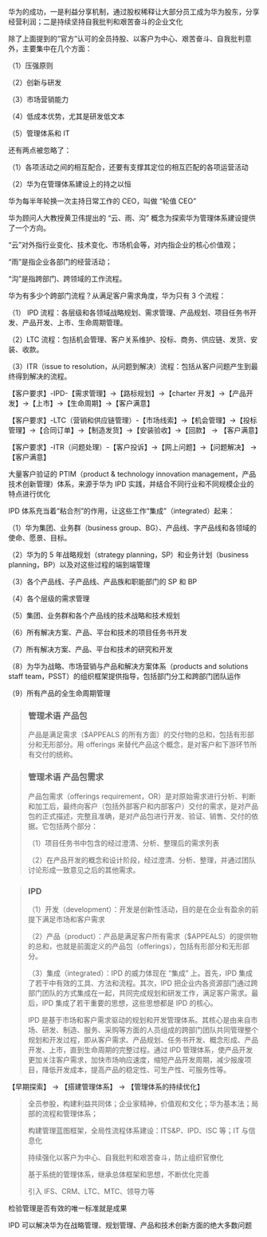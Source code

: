 华为的成功，一是利益分享机制，通过股权稀释让大部分员工成为华为股东，分享经营利润；二是持续坚持自我批判和艰苦奋斗的企业文化

除了上面提到的“官方”认可的全员持股、以客户为中心、艰苦奋斗、自我批判意外，主要集中在几个方面：

（1）压强原则

（2）创新与研发

（3）市场营销能力

（4）低成本优势，尤其是研发低文本

（5）管理体系和 IT

还有两点被忽略了：

（1）各项活动之间的相互配合，还要有支撑其定位的相互匹配的各项运营活动

（2）华为在管理体系建设上的持之以恒

华为每半年轮换一次主持日常工作的 CEO，叫做 “轮值 CEO”

华为顾问人大教授黄卫伟提出的 “云、雨、沟” 概念为探索华为管理体系建设提供了一个方向。

“云”对外指行业变化、技术变化、市场机会等，对内指企业的核心价值观；

“雨”是指企业各部门的经营活动；

“沟”是指跨部门、跨领域的工作流程。

华为有多少个跨部门流程？从满足客户需求角度，华为只有 3 个流程：

（1） IPD 流程：各层级和各领域战略规划、需求管理、产品规划、项目任务书开发、产品开发、上市、生命周期管理。

（2）LTC 流程：包括机会管理、客户关系维护、投标、商务、供应链、发货、安装、收款。

（3）ITR（issue to resolution，从问题到解决）流程：包括从客户问题产生到最终得到解决的流程。

【客户要求】-IPD-【需求管理】->【路标规划】->【charter 开发】->【产品开发】->【上市】->【生命周期】->【客户满意】

【客户要求】-LTC（营销和供应链管理）-【市场线索】->【机会管理】->【投标管理】->【合同订单】->【制造发货】->【安装验收】->【回款】 -> 【客户满意】

【客户要求】-ITR（问题处理）-【客户投诉】->【网上问题】->【问题解决】 -> 【客户满意】

大量客户验证的 PTIM（product & technology innovation management，产品技术创新管理）体系，来源于华为 IPD 实践，并结合不同行业和不同规模企业的特点进行优化

IPD 体系充当着“粘合剂”的作用，让这些工作“集成”（integrated）起来：

（1）华为集团、业务群（business group、BG）、产品线、字产品线和各领域的使命、愿景、目标。

（2）华为的 5 年战略规划（strategy planning，SP）和业务计划（business planning，BP）以及对这些过程的端到端管理

（3）各个产品线、子产品线、产品族和职能部门的 SP 和 BP

（4）各个层级的需求管理

（5）集团、业务群和各个产品线的技术战略和技术规划

（6）所有解决方案、产品、平台和技术的项目任务书开发

（7）所有解决方案、产品、平台和技术的研究和开发

（8）为华为战略、市场营销与产品和解决方案体系（products and solutions staff team，PSST）的组织框架提供指导，包括部门分工和跨部门团队运作

（9）所有产品的全生命周期管理

> ### 管理术语 产品包
>
> 产品是满足需求（$APPEALS 的所有方面）的交付物的总和，包括有形部分和无形部分。用 offerings 来替代产品这个概念，是对客户和下游环节所有交付的统称。

> ### 管理术语 产品包需求
>
> 产品包需求（offerings requirement，OR）是对原始需求进行分析、判断和加工后，最终向客户（包括外部客户和内部客户）交付的需求，是对产品包的正式描述，完整且准确，是对产品包进行开发、验证、销售、交付的依据。它包括两个部分：
>
> （1）项目任务书中包含的经过澄清、分析、整理后的需求列表
> 
> （2）在产品开发的概念和设计阶段，经过澄清、分析、整理，并通过团队讨论形成一致意见之后的其他需求。

> ### IPD
> 
> （1）开发（development）：开发是创新性活动，目的是在企业有盈余的前提下满足市场和客户需求
>
> （2）产品（product）：产品是满足客户所有需求（$APPEALS）的提供物的总和，也就是前面定义的产品包（offerings），包括有形部分和无形部分。
>
> （3）集成（integrated）：IPD 的威力体现在 “集成” 上。首先，IPD 集成了若干中有效的工具、方法和流程。其次，IPD 把企业内各资源部门通过跨部门团队的方式集成在一起，共同完成规划和研发工作，满足客户需求。最后，IPD 集成了若干重要的思想，这些思想都是 IPD 的核心。
>
> IPD 是基于市场和客户需求驱动的规划和开发管理体系。其核心是由来自市场、研发、制造、服务、采购等方面的人员组成的跨部门团队共同管理整个规划和开发过程，即从客户需求、产品规划、任务书开发、概念形成、产品开发、上市，直到生命周期的完整过程。通过 IPD 管理体系，使产品开发更加关注客户需求，加快市场响应速度，缩短产品开发周期，减少报废项目，降低开发成本，提高产品的稳定性、可生产性、可服务性等。

【早期探索】 -> 【搭建管理体系】 -> 【管理体系的持续优化】

> 全员参股，构建利益共同体；企业家精神，价值观和文化；华为基本法；局部的流程和管理体系；
> 
> 构建管理蓝图框架，全局性流程体系建设：ITS&P、IPD、ISC 等；IT 与信息化
> 
> 持续强化以客户为中心、自我批判和艰苦奋斗，防止组织官僚化
> 
> 基于系统的管理体系，继承总体框架和思想，不断优化完善
> 
> 引入 IFS、CRM、LTC、MTC、领导力等

检验管理是否有效的唯一标准就是成果

IPD 可以解决华为在战略管理、规划管理、产品和技术创新方面的绝大多数问题